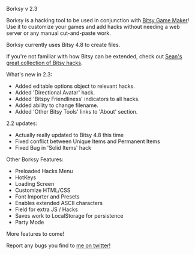 Borksy v 2.3

Borksy is a hacking tool to be used in conjunction with [Bitsy Game Maker](https://ledoux.itch.io/bitsy)! Use it to customize your games and add hacks without needing a web server or any manual cut-and-paste work.

Borksy currently uses Bitsy 4.8 to create files.

If you're not familiar with how Bitsy can be extended, check out [Sean's great collection of Bitsy hacks](https://github.com/seleb/bitsy-hacks/).

What's new in 2.3:
* Added editable options object to relevant hacks.
* Added 'Directional Avatar' hack.
* Added 'Bitspy Friendliness' indicators to all hacks.
* Added ability to change filename.
* Added 'Other Bitsy Tools' links to 'About' section.

2.2 updates:
* Actually really updated to Bitsy 4.8 this time
* Fixed conflict between Unique Items and Permanent Items
* Fixed Bug in 'Solid Items' hack

Other Borksy Features:
* Preloaded Hacks Menu
* HotKeys
* Loading Screen
* Customize HTML/CSS
* Font Importer and Presets
* Enables extended ASCII characters
* Field for extra JS / Hacks
* Saves work to LocalStorage for persistence
* Party Mode

More features to come!

Report any bugs you find to [me on twitter!](https://twitter.com/AYolland)
